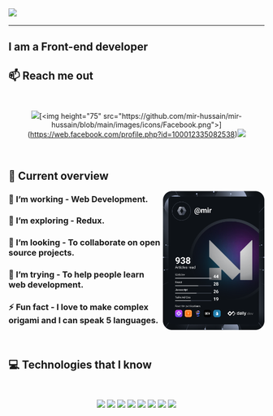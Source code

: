 <div><img src="https://i.ibb.co/n00swgj/Shahadat-s-Banner.jpg"></div>
<hr>

<h2 aline="center">I am a  Front-end developer</h2>

## :mailbox: Reach me out

<br />

[<p align="center"><img height="75" src="https://github.com/mir-hussain/mir-hussain/blob/main/images/icons/Linkedin.png">]([https://www.linkedin.com/in/md-shahadat-hossain-a4388a221/](https://www.linkedin.com/in/md-shahadat-hossain-a4388a221/))[<img height="75" src="https://github.com/mir-hussain/mir-hussain/blob/main/images/icons/Facebook.png">](https://web.facebook.com/profile.php?id=100012335082538)[<img height="75" src="https://github.com/mir-hussain/mir-hussain/blob/main/images/icons/Twitter.png"> </p>](#)

<br />

## :eyes: Current overview

<div align="left">
<a href="https://app.daily.dev/mir"><img align="right" src="https://github.com/mir-hussain/mir-hussain/blob/main/devcard.svg" width="200" alt="Mir Hussain's Dev Card"/></a>
</div>

### 🔭 I’m working - Web Development. 
### 🌱 I’m exploring - Redux. 
### 👯 I’m looking - To collaborate on open source projects. 
### 🤔 I’m trying - To help people learn web development. 
### ⚡ Fun fact - I love to make complex origami and I can speak 5 languages.


<br />

## :computer: Technologies that I know
<br>
<p align="center">
<img src="https://github.com/mir-hussain/mir-hussain/blob/main/images/icons/HTML.png"/>
<img src="https://github.com/mir-hussain/mir-hussain/blob/main/images/icons/css.png"/>
<img src="https://github.com/mir-hussain/mir-hussain/blob/main/images/icons/JavaScript.png"/>
<img src="https://github.com/mir-hussain/mir-hussain/blob/main/images/icons/react.png"/>
<img src="https://github.com/mir-hussain/mir-hussain/blob/main/images/icons/tailwind.png"/>
<img src="https://github.com/mir-hussain/mir-hussain/blob/main/images/icons/Bootsrap.png"/>
<img src="https://github.com/mir-hussain/mir-hussain/blob/main/images/icons/node.png"/>
<img src="https://github.com/mir-hussain/mir-hussain/blob/main/images/icons/express.png"/>
</p><br/>





